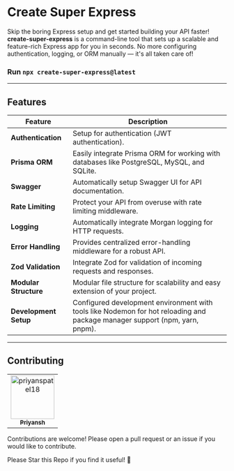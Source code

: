 # Create Super Express

<p>
Skip the boring Express setup and get started building your API faster! 
<b>create-super-express</b> is a command-line tool that sets up a scalable and feature-rich Express app for you in seconds. 
No more configuring authentication, logging, or ORM manually — it's all taken care of!
</p>

<h3>
  Run <code>npx create-super-express@latest</code>
</h3>

---

## Features

| Feature               | Description                                                                                                                 |
| --------------------- | --------------------------------------------------------------------------------------------------------------------------- |
| **Authentication**    | Setup for authentication (JWT authentication).                                                                              |
| **Prisma ORM**        | Easily integrate Prisma ORM for working with databases like PostgreSQL, MySQL, and SQLite.                                  |
| **Swagger**           | Automatically setup Swagger UI for API documentation.                                                                       |
| **Rate Limiting**     | Protect your API from overuse with rate limiting middleware.                                                                |
| **Logging**           | Automatically integrate Morgan logging for HTTP requests.                                                                   |
| **Error Handling**    | Provides centralized error-handling middleware for a robust API.                                                            |
| **Zod Validation**    | Integrate Zod for validation of incoming requests and responses.                                                            |
| **Modular Structure** | Modular file structure for scalability and easy extension of your project.                                                  |
| **Development Setup** | Configured development environment with tools like Nodemon for hot reloading and package manager support (npm, yarn, pnpm). |

---

## Contributing

<table>
<tr>
    <td align="center">
        <a href="https://github.com/priyanshpatel18">
            <img src="https://avatars.githubusercontent.com/u/111214802?v=4" width="100;" alt="priyanspatel18"/>
            <br />
            <sub><b>Priyansh</b></sub>
        </a>
    </td>
</tr>
</table>

Contributions are welcome! Please open a pull request or an issue if you would like to contribute.

Please Star this Repo if you find it useful! 🌟
